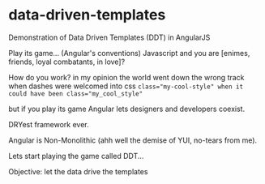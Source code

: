 data-driven-templates
=====================

Demonstration of Data Driven Templates (DDT) in AngularJS

Play its game... (Angular's conventions)
  Javascript and you are [enimes, friends, loyal combatants, in love]? 

  How do you work?
     in my opinion the world went down the wrong track when dashes were welcomed into css
  ``` class="my-cool-style" when it could have been class="my_cool_style" ```
  
  but if you play its game Angular lets designers and developers coexist.
  
  DRYest framework ever.
  
  
Angular is Non-Monolithic (ahh well the demise of YUI, no-tears from me).


Lets start playing the game called DDT...

  Objective: let the data drive the templates
  ``` 
